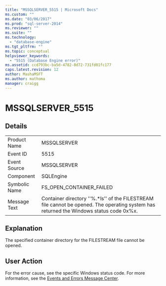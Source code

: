 ```yaml
---
title: "MSSQLSERVER_5515 | Microsoft Docs"
ms.custom: ""
ms.date: "03/06/2017"
ms.prod: "sql-server-2014"
ms.reviewer: ""
ms.suite: ""
ms.technology: 
  - "database-engine"
ms.tgt_pltfrm: ""
ms.topic: conceptual
helpviewer_keywords: 
  - "5515 (Database Engine error)"
ms.assetid: ccd793bc-ba5d-4782-8d72-731fd01fc177
caps.latest.revision: 12
author: MashaMSFT
ms.author: mathoma
manager: craigg
---
```

# MSSQLSERVER_5515
    
## Details  
  
|||  
|-|-|  
|Product Name|MSSQLSERVER|  
|Event ID|5515|  
|Event Source|MSSQLSERVER|  
|Component|SQLEngine|  
|Symbolic Name|FS_OPEN_CONTAINER_FAILED|  
|Message Text|Container directory ''%.*ls'' of the FILESTREAM file cannot be opened. The operating system has returned the Windows status code 0x%x.|  
  
## Explanation  
 The specified container directory for the FILESTREAM file cannot be opened.  
  
## User Action  
 For the error cause, see the specific Windows status code. For more information, see the [Events and Errors Message Center](http://go.microsoft.com/fwlink/?linkid=47660).  
  
  
